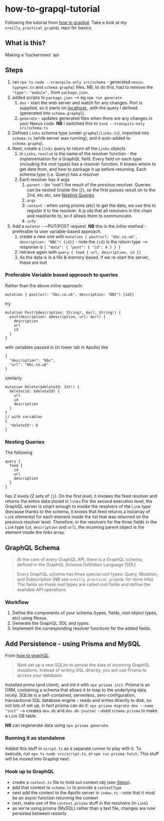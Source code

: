# how-to-grapql-tutorial
Following the tutorial from [how to graphql](https://www.howtographql.com/typescript-apollo/1-getting-started/).
Take a look at my `oreilly_practical_graphQL` repo for basics

## What is this?
Making a 'hackernews' api

## Steps
1. ran `npx ts-node --transpile-only src/schema` - generated `nexus-typegen.ts` and `schema.graphql` files. NB, to do 
this, had to remove the `"type": "module",` from `package.json`.
2. added scripts to `package.json` --> eg `npm run generate`
   1. `dev` -  start the web server and watch for any changes. Port is supplied, so it starts on
   [localhost:<port>](http://localhost:3000/), with the query I defined (generated into `schema.graphql`).
   2. `generate` - updates generated files when there are any changes in your Nexus code. **NB** I switched this to
   `tsnd --transpile-only src/schema.ts`
3. Defined `Links` schema type (under `graphql/Links.ts`), imported into `schema.ts` (while server was running), and 
it auto-added to `schema.graphql`.
4. Next, create a `links` query to return all the `Links` objects
   1. In `Links`, `resolve` is the name of the resolver function - the implementation for a GraphQL field. Every 
   field on each type (including the root types) has a resolver function. It knows where to get data from, and how to 
   package it up before returning. Each schema type (i.e. Query) has a resolver
   2. Each resolver has 4 args
      1. `parent` - (or 'root') the result of the *previous* resolver. Queries can be nested (inside the {}), so the 
      first passes result on to the 2nd, etc etc, see [Nesting Queries](#Nesting-Queries)
      2. `args`
      3. `context` - when using prisma (etc) to get the data, we use this to register it to the resolver. A js obj that
      all resolvers in the chain and read/write to, so it allows them to communicate.
      4. `info`
5. Add a `mutator` - ~PUT/POST request. **NB** this is the *inline* method - preferable to user variable-based approach.
   1. create a new one with `mutation { post(url: "bbc.co.uk", description: "BBC") {id}}` - note the `{id}` is the return
   type --> response is `{ "data": { "post": { "id": 4 } } }`
   2. retrieve again with `query { feed { url, description, id }}`
   3. As the data is in a file & memory based, if we re-start the server, these are lost

### Preferable Variable based approach to queries
Rather than the above *inline* approach:
```agsl
mutation { post(url: "bbc.co.uk", description: "BBC") {id}}
```
try
```agsl
mutation Post($description: String!, $url: String!) {
  post(description: $description, url: $url) {
    description
    url
    id
  }
}
```
with variables passed in (in lower tab in Apollo) like
```
{
  "description": "bbc",
  "url": "bbc.co.uk"
}
```
similarly
```agsl
mutation Delete($deleteId: Int!) {
  delete(id: $deleteId) {
    url
    id
    description
  }
}
// with variables
{
  "deleteId": 6
}
```

### Nesting Queries
The following
```agsl
query {
  feed {
    id
    url
    description
  }
}
```
has 2 levels (2 sets of `{}`). On the first level, it invokes the feed resolver and returns the entire data stored in
`links` For the second execution level, the GraphQL server is smart enough to invoke the resolvers of the `Link` type 
(because thanks to the schema, it knows that feed returns a list/array of `Link` elements) for each element inside the 
list that was returned on the previous resolver level. Therefore, in the resolvers for the three fields in the `Link` 
type (`id`, `description` and `url`), the incoming parent object is the element inside the links array.


## GraphQL Schema
> At the core of every GraphQL API, there is a GraphQL schema, defined in the GraphQL Schema Definition Language (SDL)
> 
> Every GraphQL schema has three special root types: Query, Mutation, and Subscription (NB see `oreilly_practical_graphQL` 
> for more info). The fields on these root types are called root fields and define the available API operations.

### Workflow
1. Define the components of your schema (types, fields, root object types, etc) using Nexus. 
2. Generate the GraphQL SDL and types. 
3. Implement the corresponding resolver functions for the added fields.

## Add Persistence - using Prisma and MySQL
From [how to graphQL](https://www.howtographql.com/typescript-apollo/4-adding-a-database/):
> Next set up a new SQLite to persist the data of incoming GraphQL mutations. Instead of writing SQL directly, 
> you will use Prisma to access your database.

Installed prima (and client), and init it with `npx prisma init`. Prisma is an ORM, containing a schema that allows
it to map to the underlying data nicely. SQLite is a self-contained, serverless, zero-configuration, transactional SQL 
database engine - reads and writes directly to disk, so not lots of set up, in fact prisma can do it:
`npx prisma migrate dev --name "init"` --> creates `dev.db` and `dev.db-journal` - used `schema.prisma` to make a
`Link` DB table.

**NB** can regenerate data using `npx prisma generate`.

### Running it as standalone
Added this stuff in `script.ts` as a separate runner to play with it. To execute, run `npx ts-node src/script.ts`, or 
``npm run prisma:fetch``. This stuff will be moved into Graphql next.

### Hook up to GraphQL

* create a `context.ts` file to hold out context obj (see [Steps](#Steps)).
* add that context to `schema.ts` to provide a `contextType`
* next add the context to the Apollo server in `index.ts` - note that it must be an async function returning the context
* next, make use of the `context.prisma` stuff in the resolvers (in `Link`)
* as we're using prisma (MySQL) rather than a text file, changes are now persisted between restarts